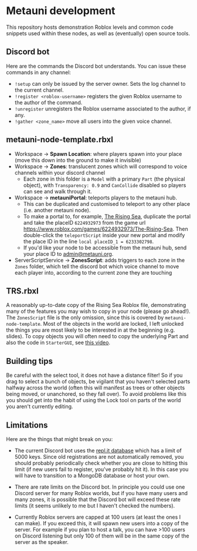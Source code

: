 # Metauni development

This repository hosts demonstration Roblox levels and common code snippets used within these nodes, as well as (eventually) open source tools.

## Discord bot

Here are the commands the Discord bot understands. You can issue these commands in any channel:

* `!setup` can only be issued by the server owner. Sets the log channel to the current channel.
* `!register <roblox-username>` registers the given Roblox username to the author of the command.
* `!unregister` unregisters the Roblox username associated to the author, if any.
* `!gather <zone_name>` move all users into the given voice channel.

## metauni-node-template.rbxl

- Workspace -> **Spawn Location**: where players spawn into your place (move this down into the ground to make it invisible)
- Workspace -> **Zones**: translucent zones which will correspond to voice channels within your discord channel
  - Each zone in this folder is a `Model` with a primary `Part` (the physical object), with `Transparency: 0.9` and `CanCollide` disabled so players can see and walk through it.
- Workspace -> **metauniPortal**: teleports players to the metauni hub.
  - This can be duplicated and customised to teleport to any other place (i.e. another metauni node).
  - To make a portal to, for example, [The Rising Sea](https://www.roblox.com/games/6224932973/The-Rising-Sea), duplicate the portal and take the placeID `6224932973` from the game url https://www.roblox.com/games/6224932973/The-Rising-Sea. Then double-click the `teleportScript` inside your new portal and modify the place ID in the line `local placeID_1 = 6233302798`.
  - If you'd like your node to be accessible from the metauni hub, send your place ID to <admin@metauni.org>. 
- ServerScriptService -> **ZonesScript**: adds triggers to each zone in the `Zones` folder, which tell the discord bot which voice channel to move each player into, according to the current zone they are touching

## TRS.rbxl

A reasonably up-to-date copy of the Rising Sea Roblox file, demonstrating many of the features you may wish to copy in your node (please go ahead!). The `ZonesScript` file is the only omission, since this is covered by `metauni-node-template`. Most of the objects in the world are locked, I left unlocked the things you are most likely to be interested in at the beginning (e.g. slides). To copy objects you will often need to copy the underlying Part and also the code in `StarterGUI`, see [this video](https://youtu.be/rHaRz8J79S4).

## Building tips

Be careful with the select tool, it does not have a distance filter! So if you drag to select a bunch of objects, be vigilant that you haven't selected parts halfway across the world (often this will manifest as trees or other objects being moved, or unanchored, so they fall over). To avoid problems like this you should get into the habit of using the Lock tool on parts of the world you aren't currently editing.

## Limitations

Here are the things that might break on you:

* The current Discord bot uses the [repl.it database](https://docs.repl.it/misc/database) which has a limit of 5000 keys. Since old registrations are not automatically removed, you should probably periodically check whether you are close to hitting this limit (if new users fail to register, you've probably hit it). In this case you will have to transition to a MongoDB database or host your own.

* There are rate limits on the Discord bot. In principle you could use one Discord server for many Roblox worlds, but if you have many users and many zones, it is possible that the Discord bot will exceed these rate limits (it seems unlikely to me but I haven't checked the numbers).

* Currently Roblox servers are capped at 100 users (at least the ones I can make). If you exceed this, it will spawn new users into a copy of the server. For example if you plan to host a talk, you can have >100 users on Discord listening but only 100 of them will be in the same copy of the server as the speaker.

